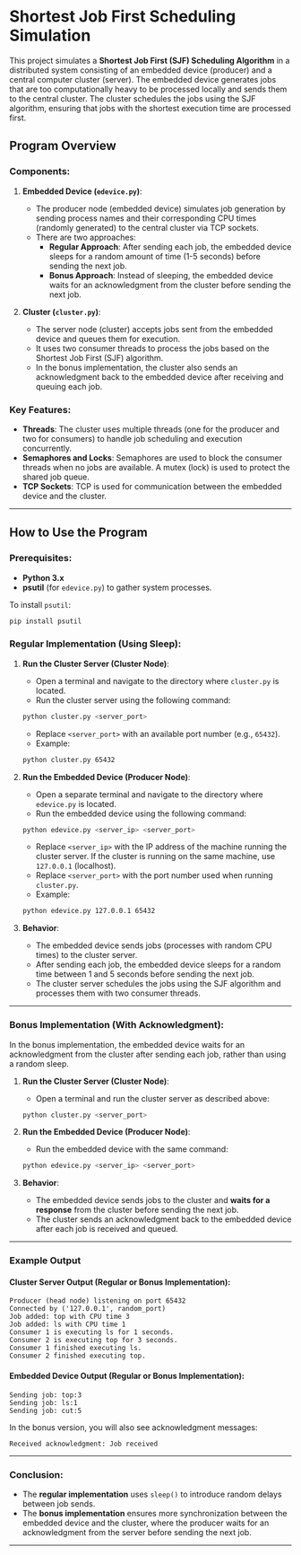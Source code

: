 # Shortest Job First Scheduling Simulation

This project simulates a **Shortest Job First (SJF) Scheduling Algorithm** in a distributed system consisting of an embedded device (producer) and a central computer cluster (server). The embedded device generates jobs that are too computationally heavy to be processed locally and sends them to the central cluster. The cluster schedules the jobs using the SJF algorithm, ensuring that jobs with the shortest execution time are processed first.

## Program Overview

### Components:
1. **Embedded Device (`edevice.py`)**: 
   - The producer node (embedded device) simulates job generation by sending process names and their corresponding CPU times (randomly generated) to the central cluster via TCP sockets.
   - There are two approaches:
     - **Regular Approach**: After sending each job, the embedded device sleeps for a random amount of time (1-5 seconds) before sending the next job.
     - **Bonus Approach**: Instead of sleeping, the embedded device waits for an acknowledgment from the cluster before sending the next job.
   
2. **Cluster (`cluster.py`)**: 
   - The server node (cluster) accepts jobs sent from the embedded device and queues them for execution. 
   - It uses two consumer threads to process the jobs based on the Shortest Job First (SJF) algorithm.
   - In the bonus implementation, the cluster also sends an acknowledgment back to the embedded device after receiving and queuing each job.

### Key Features:
- **Threads**: The cluster uses multiple threads (one for the producer and two for consumers) to handle job scheduling and execution concurrently.
- **Semaphores and Locks**: Semaphores are used to block the consumer threads when no jobs are available. A mutex (lock) is used to protect the shared job queue.
- **TCP Sockets**: TCP is used for communication between the embedded device and the cluster.

---

## How to Use the Program

### Prerequisites:
- **Python 3.x**
- **psutil** (for `edevice.py`) to gather system processes.

To install `psutil`:
```bash
pip install psutil
```

### Regular Implementation (Using Sleep):

1. **Run the Cluster Server (Cluster Node)**:
   - Open a terminal and navigate to the directory where `cluster.py` is located.
   - Run the cluster server using the following command:
   ```bash
   python cluster.py <server_port>
   ```
   - Replace `<server_port>` with an available port number (e.g., `65432`).
   - Example:
   ```bash
   python cluster.py 65432
   ```

2. **Run the Embedded Device (Producer Node)**:
   - Open a separate terminal and navigate to the directory where `edevice.py` is located.
   - Run the embedded device using the following command:
   ```bash
   python edevice.py <server_ip> <server_port>
   ```
   - Replace `<server_ip>` with the IP address of the machine running the cluster server. If the cluster is running on the same machine, use `127.0.0.1` (localhost).
   - Replace `<server_port>` with the port number used when running `cluster.py`.
   - Example:
   ```bash
   python edevice.py 127.0.0.1 65432
   ```

3. **Behavior**:
   - The embedded device sends jobs (processes with random CPU times) to the cluster server.
   - After sending each job, the embedded device sleeps for a random time between 1 and 5 seconds before sending the next job.
   - The cluster server schedules the jobs using the SJF algorithm and processes them with two consumer threads.

---

### Bonus Implementation (With Acknowledgment):

In the bonus implementation, the embedded device waits for an acknowledgment from the cluster after sending each job, rather than using a random sleep.

1. **Run the Cluster Server (Cluster Node)**:
   - Open a terminal and run the cluster server as described above:
   ```bash
   python cluster.py <server_port>
   ```

2. **Run the Embedded Device (Producer Node)**:
   - Run the embedded device with the same command:
   ```bash
   python edevice.py <server_ip> <server_port>
   ```

3. **Behavior**:
   - The embedded device sends jobs to the cluster and **waits for a response** from the cluster before sending the next job.
   - The cluster sends an acknowledgment back to the embedded device after each job is received and queued.

---

### Example Output

#### Cluster Server Output (Regular or Bonus Implementation):
```
Producer (head node) listening on port 65432
Connected by ('127.0.0.1', random_port)
Job added: top with CPU time 3
Job added: ls with CPU time 1
Consumer 1 is executing ls for 1 seconds.
Consumer 2 is executing top for 3 seconds.
Consumer 1 finished executing ls.
Consumer 2 finished executing top.
```

#### Embedded Device Output (Regular or Bonus Implementation):
```
Sending job: top:3
Sending job: ls:1
Sending job: cut:5
```

In the bonus version, you will also see acknowledgment messages:
```
Received acknowledgment: Job received
```

---

### Conclusion:
- The **regular implementation** uses `sleep()` to introduce random delays between job sends.
- The **bonus implementation** ensures more synchronization between the embedded device and the cluster, where the producer waits for an acknowledgment from the server before sending the next job.

---